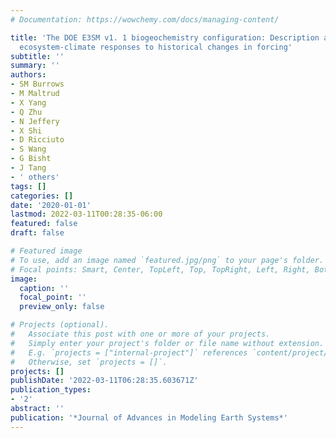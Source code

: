 ```yaml
---
# Documentation: https://wowchemy.com/docs/managing-content/

title: 'The DOE E3SM v1. 1 biogeochemistry configuration: Description and simulated
  ecosystem-climate responses to historical changes in forcing'
subtitle: ''
summary: ''
authors:
- SM Burrows
- M Maltrud
- X Yang
- Q Zhu
- N Jeffery
- X Shi
- D Ricciuto
- S Wang
- G Bisht
- J Tang
- ' others'
tags: []
categories: []
date: '2020-01-01'
lastmod: 2022-03-11T00:28:35-06:00
featured: false
draft: false

# Featured image
# To use, add an image named `featured.jpg/png` to your page's folder.
# Focal points: Smart, Center, TopLeft, Top, TopRight, Left, Right, BottomLeft, Bottom, BottomRight.
image:
  caption: ''
  focal_point: ''
  preview_only: false

# Projects (optional).
#   Associate this post with one or more of your projects.
#   Simply enter your project's folder or file name without extension.
#   E.g. `projects = ["internal-project"]` references `content/project/deep-learning/index.md`.
#   Otherwise, set `projects = []`.
projects: []
publishDate: '2022-03-11T06:28:35.603671Z'
publication_types:
- '2'
abstract: ''
publication: '*Journal of Advances in Modeling Earth Systems*'
---
```

